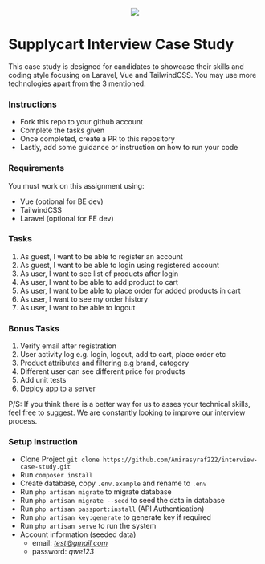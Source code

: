 <p align="center">
    <img align="center" src="https://supplycart.my/wp-content/uploads/2019/09/sc_logo_tm.png">
</p>

# Supplycart Interview Case Study

This case study is designed for candidates to showcase their skills and coding style focusing on Laravel, Vue and TailwindCSS. You may use more technologies apart from the 3 mentioned. 

### Instructions

- Fork this repo to your github account
- Complete the tasks given
- Once completed, create a PR to this repository
- Lastly, add some guidance or instruction on how to run your code

### Requirements

You must work on this assignment using:
 - Vue (optional for BE dev)
 - TailwindCSS
 - Laravel (optional for FE dev)

### Tasks

1. As guest, I want to be able to register an account
2. As guest, I want to be able to login using registered account
3. As user, I want to see list of products after login
4. As user, I want to be able to add product to cart
5. As user, I want to be able to place order for added products in cart
6. As user, I want to see my order history
7. As user, I want to be able to logout

### Bonus Tasks

1. Verify email after registration
2. User activity log e.g. login, logout, add to cart, place order etc
3. Product attributes and filtering e.g brand, category
4. Different user can see different price for products
5. Add unit tests
6. Deploy app to a server


P/S: If you think there is a better way for us to asses your technical skills, feel free to suggest. We are constantly looking to improve our interview process.

### Setup Instruction
- Clone Project `git clone https://github.com/Amirasyraf222/interview-case-study.git`
- Run `composer install` 
- Create database, copy `.env.example` and rename to `.env`
- Run `php artisan migrate` to migrate database 
- Run `php artisan migrate --seed` to seed the data in database
- Run `php artisan passport:install` (API Authentication)
- Run `php artisan key:generate` to generate key if required
- Run `php artisan serve` to run the system
- Account information (seeded data)
  - email: *test@gmail.com*
  - password: *qwe123*
